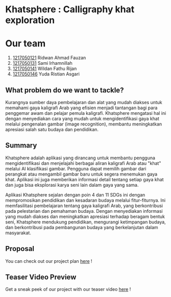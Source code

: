 # Khatsphere : Calligraphy khat exploration

# Our team
1. [1217050121](https://github.com/ridwanafazn) Ridwan Ahmad Fauzan
2. [1217050131](https://github.com/samiirham220103) Sami Irhamnillah
3. [1217050141](https://github.com/idhan19) Wildan Fathu Rijan
4. [1217050146](https://github.com/yudaristian22) Yuda Ristian Asgari

## What problem do we want to tackle?

Kurangnya sumber daya pembelajaran dan alat yang mudah diakses untuk memahami gaya kaligrafi Arab yang efisien menjadi tantangan bagi para penggemar awam dan pelajar pemula kaligrafi. Khatsphere mengatasi hal ini dengan menyediakan cara yang mudah untuk mengidentifikasi gaya khat melalui pengenalan gambar (image recognition), membantu meningkatkan apresiasi salah satu budaya dan pendidikan.

## Summary

Khatsphere adalah aplikasi yang dirancang untuk membantu pengguna mengidentifikasi dan menjelajahi berbagai aliran kaligrafi Arab atau "khat" melalui AI klasifikasi gambar. Pengguna dapat memilih gambar dari perangkat  atau mengambil gambar baru untuk segera menemukan gaya khat. Aplikasi ini juga memberikan informasi detail tentang setiap gaya khat dan juga bisa eksplorasi karya seni lain dalam gaya yang sama.

Aplikasi Khatsphere sejalan dengan poin 4 dan 11 SDGs ini dengan mempromosikan pendidikan dan kesadaran budaya melalui fitur-fiturnya. Ini memfasilitasi pembelajaran tentang gaya kaligrafi Arab, yang berkontribusi pada pelestarian dan pemahaman budaya. Dengan menyediakan informasi yang mudah diakses dan meningkatkan apresiasi terhadap beragam bentuk seni, Khatsphere mendukung pendidikan, mengurangi ketimpangan budaya, dan berkontribusi pada pembangunan budaya yang berkelanjutan dalam masyarakat.

## Proposal
You can check out our project plan [here]() !

## Teaser Video Preview
Get a sneak peek of our project with our teaser video [here](https://www.instagram.com/reel/C63t4nzPKva/) !



